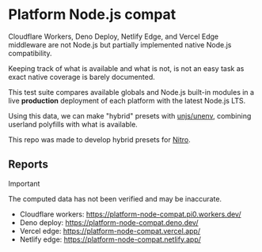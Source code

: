 # Platform Node.js compat

Cloudflare Workers, Deno Deploy, Netlify Edge, and Vercel Edge middleware are not Node.js but partially implemented native Node.js compatibility.

Keeping track of what is available and what is not, is not an easy task as exact native coverage is barely documented.

This test suite compares available globals and Node.js built-in modules in a live **production** deployment of each platform with the latest Node.js LTS.

Using this data, we can make "hybrid" presets with [unjs/unenv](https://github.com/unjs/unenv), combining userland polyfills with what is available.

This repo was made to develop hybrid presets for [Nitro](https://nitro.build).

## Reports

> [!IMPORTANT]
> The computed data has not been verified and may be inaccurate.

- Cloudflare workers: https://platform-node-compat.pi0.workers.dev/
- Deno deploy: https://platform-node-compat.deno.dev/
- Vercel edge: https://platform-node-compat.vercel.app/
- Netlify edge: https://platform-node-compat.netlify.app/
